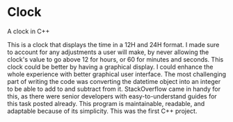 # Clock
A clock in C++

This is a clock that displays the time in a 12H and 24H format.
I made sure to account for any adjustments a user will make, by never allowing the clock's value to go above 12 for hours, or 60 for minutes and seconds.
This clock could be better by having a graphical display. I could enhance the whole experience with better graphical user interface.
The most challenging part of writing the code was converting the datetime object into an integer to be able to add to and subtract from it.
StackOverflow came in handy for this, as there were senior developers with easy-to-understand guides for this task posted already.
This program is maintainable, readable, and adaptable because of its simplicity. This was the first C++ project.
